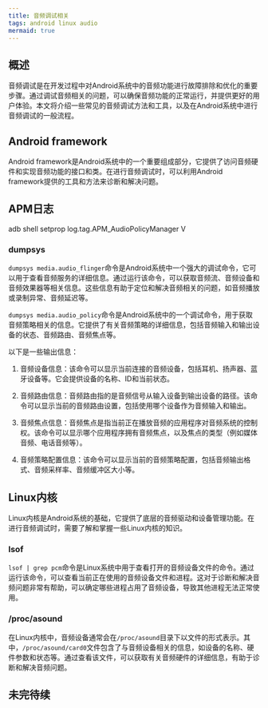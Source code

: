 ```yaml
---
title: 音频调试相关
tags: android linux audio
mermaid: true
---
```


## 概述

音频调试是在开发过程中对Android系统中的音频功能进行故障排除和优化的重要步骤。通过调试音频相关的问题，可以确保音频功能的正常运行，并提供更好的用户体验。本文将介绍一些常见的音频调试方法和工具，以及在Android系统中进行音频调试的一般流程。

## Android framework

Android framework是Android系统中的一个重要组成部分，它提供了访问音频硬件和实现音频功能的接口和类。在进行音频调试时，可以利用Android framework提供的工具和方法来诊断和解决问题。

## APM日志

adb shell setprop log.tag.APM_AudioPolicyManager V

### dumpsys

`dumpsys media.audio_flinger`命令是Android系统中一个强大的调试命令，它可以用于查看音频服务的详细信息。通过运行该命令，可以获取音频流、音频设备和音频效果器等相关信息。这些信息有助于定位和解决音频相关的问题，如音频播放或录制异常、音频延迟等。

`dumpsys media.audio_policy`命令是Android系统中的一个调试命令，用于获取音频策略相关的信息。它提供了有关音频策略的详细信息，包括音频输入和输出设备的状态、音频路由、音频焦点等。

以下是一些输出信息：

1. 音频设备信息：该命令可以显示当前连接的音频设备，包括耳机、扬声器、蓝牙设备等。它会提供设备的名称、ID和当前状态。

2. 音频路由信息：音频路由指的是音频信号从输入设备到输出设备的路径。该命令可以显示当前的音频路由设置，包括使用哪个设备作为音频输入和输出。

3. 音频焦点信息：音频焦点是指当前正在播放音频的应用程序对音频系统的控制权。该命令可以显示哪个应用程序拥有音频焦点，以及焦点的类型（例如媒体音频、电话音频等）。

4. 音频策略配置信息：该命令可以显示当前的音频策略配置，包括音频输出格式、音频采样率、音频缓冲区大小等。

## Linux内核

Linux内核是Android系统的基础，它提供了底层的音频驱动和设备管理功能。在进行音频调试时，需要了解和掌握一些Linux内核的知识。

### lsof

`lsof | grep pcm`命令是Linux系统中用于查看打开的音频设备文件的命令。通过运行该命令，可以查看当前正在使用的音频设备文件和进程。这对于诊断和解决音频问题非常有帮助，可以确定哪些进程占用了音频设备，导致其他进程无法正常使用。

### /proc/asound

在Linux内核中，音频设备通常会在`/proc/asound`目录下以文件的形式表示。其中，`/proc/asound/card0`文件包含了与音频设备相关的信息，如设备的名称、硬件参数和状态等。通过查看该文件，可以获取有关音频硬件的详细信息，有助于诊断和解决音频问题。

## 未完待续
